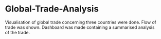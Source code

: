 # Global-Trade-Analysis
Visualisation of global trade concerning three countries were done. Flow of trade was shown. Dashboard was made containing a summarised analysis of the trade.
